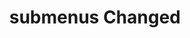 ---
layout: page
title: submenus Changed
nav: true
nav_order: 7
dropdown: false
children:
    - title: publications
      permalink: /publications/
    - title: divider
    - title: projects
      permalink: /projects/
---